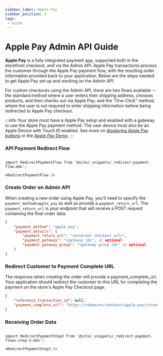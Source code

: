 ```yaml
---
sidebar_label: Apple Pay
sidebar_position: 3
tags:
 - Guide
---
```

# Apple Pay Admin API Guide

**Apple Pay** is a fully integrated payment app, supported both in the storefront checkout, and via the Admin API. Apple Pay transactions process the customer through the Apple Pay payment flow, with the resulting order information provided back to your application. Below are the steps needed to get Apple Pay set up and working on the Admin API.

For custom checkouts using the Admin API, there are two flows available -- the standard method where a user enters their shipping address, chooses products, and then checks out via Apple Pay; and the "One-Click" method, where the user is not required to enter shipping information before being redirected to Apple Pay checkout.

:::info
Your store must have a Apple Pay setup and enabled with a gateway to use the Apple Pay payment method. The user device must also be an Apple Device with Touch ID enabled. See more on [displaying Apple Pay buttons](https://developer.apple.com/documentation/apple_pay_on_the_web/displaying_apple_pay_buttons_using_css) or the [Apple Pay Demo](https://applepaydemo.apple.com/).
:::

### API Payment Redirect Flow

```mdx-code-block

import RedirectPaymentFlow from '@site/_snippets/_redirect-payment-flow.mdx';

<RedirectPaymentFlow />
```

### Create Order on Admin API

When creating a new order using Apple Pay, you’ll need to specify the `payment_method=apple_pay` as well as provide a `payment_return_url`. The `payment_return_url` is your endpoint that will receive a POST request containing the final order data.

```json title="Payment Details for Order with Apple Pay"
{
    "payment_method": "apple_pay",
    "payment_details": {
        "payment_return_url": "<external checkout url>",
        "payment_gateway": "<gateway id>", // optional
        "payment_gateway_group": "<gateway group id>" // optional
    }
}
```

### Redirect Customer to Payment Complete URL
The response when creating the order will provide a payment_complete_url. Your application should redirect the customer to this URL for completing the payment on the store's Apple Pay Checkout page.

```json title="Response with Payment Complete URL"
{
    "reference_transaction_id": null,
    "payment_complete_url": "https://<domain>/checkout/apple-pay/<transaction token>/"
}
```

### Receiving Order Data

```mdx-code-block

import RedirectPaymentStep3 from '@site/_snippets/_redirect-payment-flows-step-3.mdx';

<RedirectPaymentStep3 />

```
